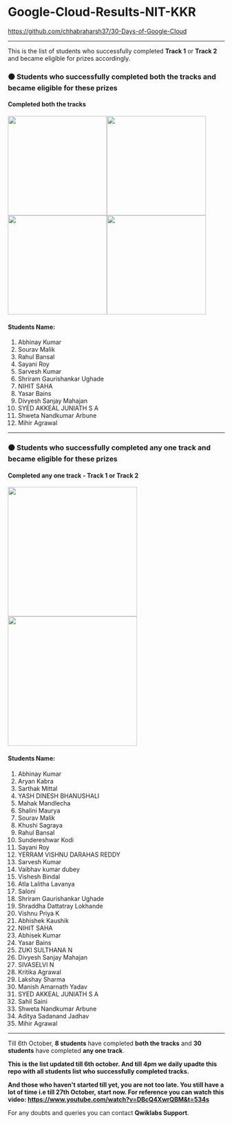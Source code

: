 # <strong>Google-Cloud-Results-NIT-KKR</strong> 
https://github.com/chhabraharsh37/30-Days-of-Google-Cloud<hr>

This is the list of students who successfully completed <strong>Track 1</strong> or <strong>Track 2</strong> and became eligible for prizes accordingly.

<h3>⚫ Students who successfully completed both the tracks and became eligible for these prizes</h3>

<h4>Completed both the tracks</h4>

<img src = "https://user-images.githubusercontent.com/60788180/134784536-7bea9267-26d0-4564-91d2-f1bdb885ebd6.png"  height="230vh"><img src = "https://user-images.githubusercontent.com/60788180/134784295-eb8a0a13-5740-4ab4-a42f-5d47c638d4de.png"  height="230vh"><img src = "https://user-images.githubusercontent.com/60788180/134784551-9819aea0-348d-472c-86ee-3b36f878da84.png"  height="230vh"><img src = "https://user-images.githubusercontent.com/60788180/134784504-7152962e-d7c7-4688-8d39-01b746e33a51.png"  height="230vh">

<h4>Students Name:</h4>

1)	Abhinay Kumar
2)	Sourav Malik
3)	Rahul Bansal
4)	Sayani Roy
5)	Sarvesh Kumar
6)	Shriram Gaurishankar Ughade
7)	NIHIT SAHA
8)	Yasar Bains
9)	Divyesh Sanjay Mahajan
10)	SYED AKKEAL JUNIATH S A
11)	Shweta Nandkumar Arbune
12)	Mihir Agrawal
<hr>

<h3>⚫ Students who successfully completed any one track and became eligible for these prizes</h3>

<h4>Completed any one track - Track 1 or Track 2</h4>

<img src = "https://user-images.githubusercontent.com/60788180/134784295-eb8a0a13-5740-4ab4-a42f-5d47c638d4de.png"  height="300vh"><img src = "https://user-images.githubusercontent.com/60788180/134784504-7152962e-d7c7-4688-8d39-01b746e33a51.png"  height="300vh">


<h4>Students Name:</h4>

1)	Abhinay Kumar
2)	Aryan Kabra
3)	Sarthak Mittal
4)	YASH DINESH BHANUSHALI
5)	Mahak Mandlecha
6)	Shalini Maurya
7)	Sourav Malik
8)	Khushi Sagraya
9)	Rahul Bansal
10)	Sundereshwar Kodi
11)	Sayani Roy
12)	YERRAM VISHNU DARAHAS REDDY
13)	Sarvesh Kumar
14)	Vaibhav kumar dubey
15)	Vishesh Bindal
16)	Atla Lalitha Lavanya
17)	Saloni
18)	Shriram Gaurishankar Ughade
19)	Shraddha Dattatray Lokhande
20)	Vishnu Priya K
21)	Abhishek Kaushik
22)	NIHIT SAHA
23)	Abhisek Kumar
24)	Yasar Bains
25)	ZUKI SULTHANA N
26)	Divyesh Sanjay Mahajan
27)	SIVASELVI N
28)	Kritika Agrawal
29)	Lakshay Sharma
30)	Manish Amarnath Yadav
31)	SYED AKKEAL JUNIATH S A
32)	Sahil Saini
33)	Shweta Nandkumar Arbune
34)	Aditya Sadanand Jadhav
35)	Mihir Agrawal
														
<hr>

Till 6th October, <strong>8 students</strong> have completed <strong>both the tracks</strong> and <strong>30 students</strong> have completed <strong>any one track</strong>.


<strong>This is the list updated till 6th october. And till 4pm we daily upadte this repo with all students list who successfully completed tracks.</strong>

<strong>And those who haven't started till yet, you are not too late. You still have a lot of time i.e till 27th October, start now. For reference you can watch this video: https://www.youtube.com/watch?v=DBcQ4XwrQBM&t=534s</strong>

For any doubts and queries you can contact <strong>Qwiklabs Support</strong>.

